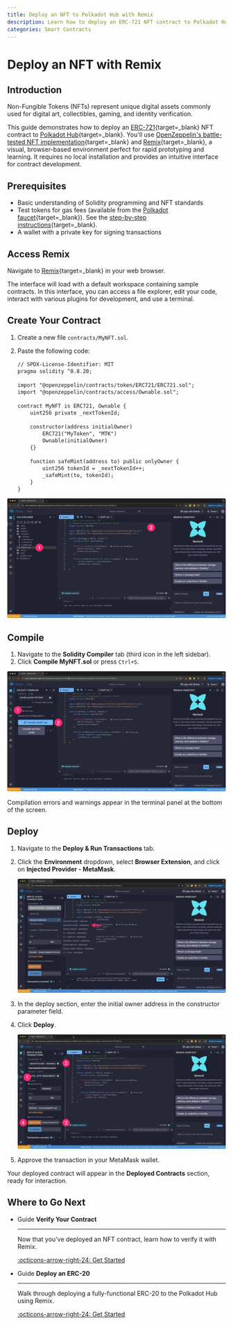 ```yaml
---
title: Deploy an NFT to Polkadot Hub with Remix
description: Learn how to deploy an ERC-721 NFT contract to Polkadot Hub using Remix, a browser-based IDE for quick prototyping and learning.
categories: Smart Contracts
---
```


# Deploy an NFT with Remix

## Introduction

Non-Fungible Tokens (NFTs) represent unique digital assets commonly used for digital art, collectibles, gaming, and identity verification.

This guide demonstrates how to deploy an [ERC-721](https://eips.ethereum.org/EIPS/eip-721){target=\_blank} NFT contract to [Polkadot Hub](/smart-contracts/overview/#smart-contract-development){target=\_blank}. You'll use [OpenZeppelin's battle-tested NFT implementation](https://github.com/OpenZeppelin/openzeppelin-contracts){target=\_blank} and [Remix](https://remix.ethereum.org/){target=\_blank}, a visual, browser-based environment perfect for rapid prototyping and learning. It requires no local installation and provides an intuitive interface for contract development.

## Prerequisites

- Basic understanding of Solidity programming and NFT standards
- Test tokens for gas fees (available from the [Polkadot faucet](https://faucet.polkadot.io/){target=\_blank}). See the [step-by-step instructions](/smart-contracts/faucet/#get-test-tokens){target=\_blank}.
- A wallet with a private key for signing transactions

## Access Remix

Navigate to [Remix](https://remix.ethereum.org/){target=\_blank} in your web browser.

The interface will load with a default workspace containing sample contracts. In this interface, you can access a file explorer, edit your code, interact with various plugins for development, and use a terminal.

## Create Your Contract

1. Create a new file `contracts/MyNFT.sol`.
2. Paste the following code:

    ```solidity title="contracts/MyNFT.sol"
    // SPDX-License-Identifier: MIT
    pragma solidity ^0.8.20;

    import "@openzeppelin/contracts/token/ERC721/ERC721.sol";
    import "@openzeppelin/contracts/access/Ownable.sol";

    contract MyNFT is ERC721, Ownable {
        uint256 private _nextTokenId;

        constructor(address initialOwner)
            ERC721("MyToken", "MTK")
            Ownable(initialOwner)
        {}

        function safeMint(address to) public onlyOwner {
            uint256 tokenId = _nextTokenId++;
            _safeMint(to, tokenId);
        }
    }
    ```

![](/images/smart-contracts/cookbook/smart-contracts/deploy-nft/remix/remix-01.webp)

## Compile

1. Navigate to the **Solidity Compiler** tab (third icon in the left sidebar).
2. Click **Compile MyNFT.sol** or press `Ctrl+S`.

![](/images/smart-contracts/cookbook/smart-contracts/deploy-nft/remix/remix-02.webp)

Compilation errors and warnings appear in the terminal panel at the bottom of the screen.

## Deploy

1. Navigate to the **Deploy & Run Transactions** tab.
2. Click the **Environment** dropdown, select **Browser Extension**, and click on **Injected Provider - MetaMask**.

    ![](/images/smart-contracts/cookbook/smart-contracts/deploy-nft/remix/remix-03.webp)

3. In the deploy section, enter the initial owner address in the constructor parameter field.
4. Click **Deploy**.

    ![](/images/smart-contracts/cookbook/smart-contracts/deploy-nft/remix/remix-04.webp)

5. Approve the transaction in your MetaMask wallet.

Your deployed contract will appear in the **Deployed Contracts** section, ready for interaction.

## Where to Go Next

<div class="grid cards" markdown>

-   <span class="badge guide">Guide</span> __Verify Your Contract__

    ---

    Now that you've deployed an NFT contract, learn how to verify it with Remix.

    [:octicons-arrow-right-24: Get Started](/smart-contracts/dev-environments/remix/verify-a-contract/)

-   <span class="badge guide">Guide</span> __Deploy an ERC-20__

    ---

    Walk through deploying a fully-functional ERC-20 to the Polkadot Hub using Remix.

    [:octicons-arrow-right-24: Get Started](/smart-contracts/cookbook/smart-contracts/deploy-erc20/remix/)

</div>
